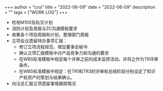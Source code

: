 +++
author = "crui"
title = "2022-06-09"
date = "2022-06-09"
description = ""
tags = ["WORK LOG"]
+++

- 检视M100及轨交计划
- 消防计划及周报与ZC沟通模板要求
- 收集各个项目周报和计划，整理部门周报
- 立项会议遗留待办事项汇报：
	- 修订立项流程规范，增加董事会秘书
	- 确认立项汇报模板中对产品竞争力和沟通的要求
	- 在WBS标准模板中规定每个评审之前的成本监控活动，并将之作为TR评审条件。
	- 在WBS标准模板中规定：在TR1和TR3的评审和总结阶段分别设定了知识产权资产的策划与结果确认。
- 向汪总汇报立项遗留事情跟踪情况